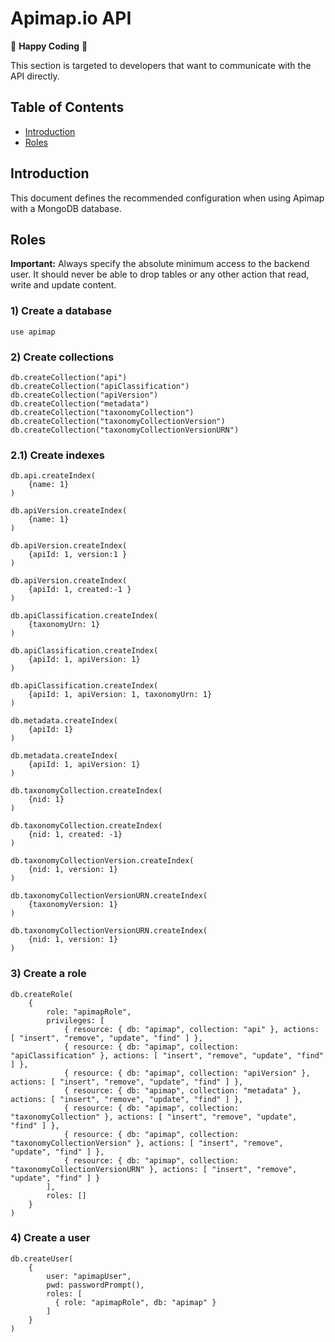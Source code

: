 Apimap.io API
=====

🥳 **Happy Coding** 🥳

This section is targeted to developers that want to communicate with the API directly.

## Table of Contents
* [Introduction](#introduction)
* [Roles](#roles)

## Introduction

This document defines the recommended configuration when using Apimap with a MongoDB database.

## Roles

**Important:** Always specify the absolute minimum access to the backend user. It should never be able to drop tables or any other action that read, write and update content.

### 1) Create a database
```mongodb-json-query
use apimap
```

### 2) Create collections
```mongodb-json-query
db.createCollection("api")
db.createCollection("apiClassification")
db.createCollection("apiVersion")
db.createCollection("metadata")
db.createCollection("taxonomyCollection")
db.createCollection("taxonomyCollectionVersion")
db.createCollection("taxonomyCollectionVersionURN")
```

### 2.1) Create indexes
```mongodb-json-query
db.api.createIndex(
	{name: 1}
)

db.apiVersion.createIndex(
	{name: 1}
)

db.apiVersion.createIndex(
	{apiId: 1, version:1 }
)

db.apiVersion.createIndex(
	{apiId: 1, created:-1 }
)

db.apiClassification.createIndex(
	{taxonomyUrn: 1}
)

db.apiClassification.createIndex(
	{apiId: 1, apiVersion: 1}
)

db.apiClassification.createIndex(
	{apiId: 1, apiVersion: 1, taxonomyUrn: 1}
)

db.metadata.createIndex(
	{apiId: 1}
)

db.metadata.createIndex(
	{apiId: 1, apiVersion: 1}
)

db.taxonomyCollection.createIndex(
	{nid: 1}
)

db.taxonomyCollection.createIndex(
	{nid: 1, created: -1}
)

db.taxonomyCollectionVersion.createIndex(
	{nid: 1, version: 1}
)

db.taxonomyCollectionVersionURN.createIndex(
	{taxonomyVersion: 1}
)

db.taxonomyCollectionVersionURN.createIndex(
	{nid: 1, version: 1}
)
```

### 3) Create a role
```mongodb-json-query
db.createRole(
    {
        role: "apimapRole", 
        privileges: [
            { resource: { db: "apimap", collection: "api" }, actions: [ "insert", "remove", "update", "find" ] },
            { resource: { db: "apimap", collection: "apiClassification" }, actions: [ "insert", "remove", "update", "find" ] },
            { resource: { db: "apimap", collection: "apiVersion" }, actions: [ "insert", "remove", "update", "find" ] },
            { resource: { db: "apimap", collection: "metadata" }, actions: [ "insert", "remove", "update", "find" ] },
            { resource: { db: "apimap", collection: "taxonomyCollection" }, actions: [ "insert", "remove", "update", "find" ] },
            { resource: { db: "apimap", collection: "taxonomyCollectionVersion" }, actions: [ "insert", "remove", "update", "find" ] },
            { resource: { db: "apimap", collection: "taxonomyCollectionVersionURN" }, actions: [ "insert", "remove", "update", "find" ] }
        ],
        roles: []
    }
)
```

### 4) Create a user
```mongodb-json-query
db.createUser(
    {
        user: "apimapUser",
        pwd: passwordPrompt(),
        roles: [
          { role: "apimapRole", db: "apimap" }  
        ]
    }
)
```
